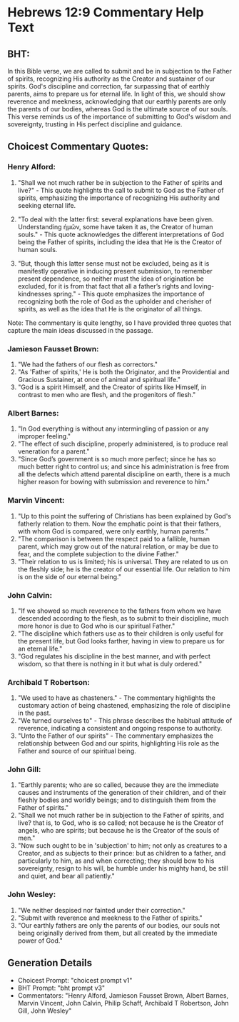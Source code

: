 # Hebrews 12:9 Commentary Help Text

## BHT:
In this Bible verse, we are called to submit and be in subjection to the Father of spirits, recognizing His authority as the Creator and sustainer of our spirits. God's discipline and correction, far surpassing that of earthly parents, aims to prepare us for eternal life. In light of this, we should show reverence and meekness, acknowledging that our earthly parents are only the parents of our bodies, whereas God is the ultimate source of our souls. This verse reminds us of the importance of submitting to God's wisdom and sovereignty, trusting in His perfect discipline and guidance.

## Choicest Commentary Quotes:
### Henry Alford:
1. "Shall we not much rather be in subjection to the Father of spirits and live?" - This quote highlights the call to submit to God as the Father of spirits, emphasizing the importance of recognizing His authority and seeking eternal life.

2. "To deal with the latter first: several explanations have been given. Understanding ἡμῶν, some have taken it as, the Creator of human souls." - This quote acknowledges the different interpretations of God being the Father of spirits, including the idea that He is the Creator of human souls.

3. "But, though this latter sense must not be excluded, being as it is manifestly operative in inducing present submission, to remember present dependence, so neither must the idea of origination be excluded, for it is from that fact that all a father’s rights and loving-kindnesses spring." - This quote emphasizes the importance of recognizing both the role of God as the upholder and cherisher of spirits, as well as the idea that He is the originator of all things.

Note: The commentary is quite lengthy, so I have provided three quotes that capture the main ideas discussed in the passage.

### Jamieson Fausset Brown:
1. "We had the fathers of our flesh as correctors."
2. "As 'Father of spirits,' He is both the Originator, and the Providential and Gracious Sustainer, at once of animal and spiritual life."
3. "God is a spirit Himself, and the Creator of spirits like Himself, in contrast to men who are flesh, and the progenitors of flesh."

### Albert Barnes:
1. "In God everything is without any intermingling of passion or any improper feeling."
2. "The effect of such discipline, properly administered, is to produce real veneration for a parent."
3. "Since God’s government is so much more perfect; since he has so much better right to control us; and since his administration is free from all the defects which attend parental discipline on earth, there is a much higher reason for bowing with submission and reverence to him."

### Marvin Vincent:
1. "Up to this point the suffering of Christians has been explained by God's fatherly relation to them. Now the emphatic point is that their fathers, with whom God is compared, were only earthly, human parents."
2. "The comparison is between the respect paid to a fallible, human parent, which may grow out of the natural relation, or may be due to fear, and the complete subjection to the divine Father."
3. "Their relation to us is limited; his is universal. They are related to us on the fleshly side; he is the creator of our essential life. Our relation to him is on the side of our eternal being."

### John Calvin:
1. "If we showed so much reverence to the fathers from whom we have descended according to the flesh, as to submit to their discipline, much more honor is due to God who is our spiritual Father."
2. "The discipline which fathers use as to their children is only useful for the present life, but God looks farther, having in view to prepare us for an eternal life."
3. "God regulates his discipline in the best manner, and with perfect wisdom, so that there is nothing in it but what is duly ordered."

### Archibald T Robertson:
1. "We used to have as chasteners." - The commentary highlights the customary action of being chastened, emphasizing the role of discipline in the past.
2. "We turned ourselves to" - This phrase describes the habitual attitude of reverence, indicating a consistent and ongoing response to authority.
3. "Unto the Father of our spirits" - The commentary emphasizes the relationship between God and our spirits, highlighting His role as the Father and source of our spiritual being.

### John Gill:
1. "Earthly parents; who are so called, because they are the immediate causes and instruments of the generation of their children, and of their fleshly bodies and worldly beings; and to distinguish them from the Father of spirits."
2. "Shall we not much rather be in subjection to the Father of spirits, and live? that is, to God, who is so called; not because he is the Creator of angels, who are spirits; but because he is the Creator of the souls of men."
3. "Now such ought to be in 'subjection' to him; not only as creatures to a Creator, and as subjects to their prince: but as children to a father, and particularly to him, as and when correcting; they should bow to his sovereignty, resign to his will, be humble under his mighty hand, be still and quiet, and bear all patiently."

### John Wesley:
1. "We neither despised nor fainted under their correction."
2. "Submit with reverence and meekness to the Father of spirits."
3. "Our earthly fathers are only the parents of our bodies, our souls not being originally derived from them, but all created by the immediate power of God."


## Generation Details
- Choicest Prompt: "choicest prompt v1"
- BHT Prompt: "bht prompt v3"
- Commentators: "Henry Alford, Jamieson Fausset Brown, Albert Barnes, Marvin Vincent, John Calvin, Philip Schaff, Archibald T Robertson, John Gill, John Wesley"
